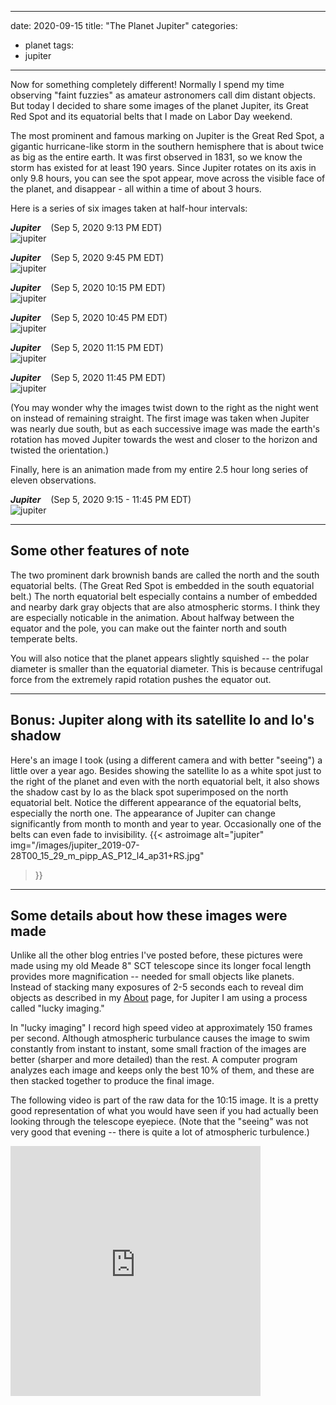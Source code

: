 ------
date: 2020-09-15
title: "The Planet Jupiter"
categories:
- planet
tags:
- jupiter
---
Now for something completely different!  Normally I spend my time observing "faint fuzzies" as amateur astronomers call dim distant objects.  But today I decided to share some images of the planet Jupiter, its Great Red Spot and its equatorial belts that I made on Labor Day weekend.


<!--more-->
The most prominent and famous marking on Jupiter is the Great Red Spot, a gigantic hurricane-like storm in the southern hemisphere that is about twice as big as the entire earth.  It was first observed in 1831, so we know the storm has existed for at least 190 years.   Since Jupiter rotates on its axis in only 9.8 hours, you can see the spot appear, move across the visible face of the planet, and disappear - all within a time of about 3 hours.

Here is a series of six images taken at half-hour intervals:

_**Jupiter**_ &nbsp;&nbsp; (Sep 5, 2020 9:13 PM EDT)<br>
![jupiter](/images/jupiter_2020-09-05T21_12_48_AS_P10_l4_ap26+RS.jpg)

<!--
_**Jupiter**_ &nbsp;&nbsp; (Sep 5, 2020 9:30 PM EDT)<br>
![jupiter](/images/jupiter_2020-09-05T21_29_15_AS_P10_l4_ap26+RS.jpg)
-->

_**Jupiter**_ &nbsp;&nbsp; (Sep 5, 2020 9:45 PM EDT)<br>
![jupiter](/images/jupiter_2020-09-05T21_44_03_AS_P10_l4_ap26+RS.jpg)

<!--
_**Jupiter**_ &nbsp;&nbsp; (Sep 5, 2020 10:00 PM EDT)<br>
![jupiter](/images/jupiter_2020-09-05T22_00_12_AS_P10_l4_ap26+RS.jpg)
-->

_**Jupiter**_ &nbsp;&nbsp; (Sep 5, 2020 10:15 PM EDT)<br>
![jupiter](/images/jupiter_2020-09-05T22_15_22_AS_P10_l4_ap40_registax480.jpg)

<!--
_**Jupiter**_ &nbsp;&nbsp; (Sep 5, 2020 10:30 PM EDT)<br>
![jupiter](/images/jupiter_2020-09-05T22_30_07_AS_P10_l4_ap26+RS.jpg)
-->


_**Jupiter**_ &nbsp;&nbsp; (Sep 5, 2020 10:45 PM EDT)<br>
![jupiter](/images/jupiter_2020-09-05T22_45_06_AS_P10_l4_ap26+RS.jpg)

<!--
_**Jupiter**_ &nbsp;&nbsp; (Sep 5, 2020 11:00 PM EDT)<br>
![jupiter](/images/jupiter_2020-09-05T23_00_04_AS_P10_l4_ap26+RS.jpg)
-->

_**Jupiter**_ &nbsp;&nbsp; (Sep 5, 2020 11:15 PM EDT)<br>
![jupiter](/images/jupiter_2020-09-05T23_15_02_AS_P10_l4_ap27+RS.jpg)

<!--
_**Jupiter**_ &nbsp;&nbsp; (Sep 5, 2020 11:30 PM EDT)<br>
![jupiter](/images/jupiter_2020-09-05T23_30_02_AS_P10_l4_ap31+RS.jpg)
-->

_**Jupiter**_ &nbsp;&nbsp; (Sep 5, 2020 11:45 PM EDT)<br>
![jupiter](/images/jupiter_2020-09-05T23_45_02_AS_P10_l4_ap34+RS.jpg)

(You may wonder why the images twist down to the right as the night went on instead of remaining straight.  The first image was taken when Jupiter was nearly due south, but as each successive image was made the earth's rotation has moved Jupiter towards the west and closer to the horizon and twisted the orientation.)

Finally, here is an animation made from my entire 2.5 hour long series of eleven observations.

_**Jupiter**_ &nbsp;&nbsp; (Sep 5, 2020 9:15 - 11:45 PM EDT)<br>
![jupiter](/images/jupiter_2020-09-05.gif)


---

## Some other features of note

The two prominent dark brownish bands are called the north and the south equatorial belts. (The Great Red Spot is embedded in the south equatorial belt.)  The north equatorial belt especially contains a number of embedded and nearby dark gray objects that are also atmospheric storms. I think they are especially noticable in the animation. About halfway between the equator and the pole, you can make out the fainter north and south temperate belts.

You will also notice that the planet appears slightly squished -- the polar diameter is smaller than the equatorial diameter.  This is because centrifugal force from the extremely rapid rotation pushes the equator out.

---

## Bonus: Jupiter along with its satellite Io and Io's shadow

Here's an image I took (using a different camera and with better "seeing") a little over a year ago.  Besides showing the satellite Io as a white spot just to the right of the planet and even with the north equatorial belt, it also shows the shadow cast by Io as the black spot superimposed on the north equatorial belt.  Notice the different appearance of the equatorial belts, especially the north one.  The appearance of Jupiter can change significantly from month to month and year to year.  Occasionally one of the belts can even fade to invisibility.
{{< astroimage
   alt="jupiter"
   img="/images/jupiter_2019-07-28T00_15_29_m_pipp_AS_P12_l4_ap31+RS.jpg"
>}}

---

## Some details about how these images were made

Unlike all the other blog entries I've posted before, these pictures were made using my old Meade 8" SCT telescope since its longer focal length provides more magnification -- needed for small objects like planets.  Instead of stacking many exposures of 2-5 seconds each to reveal dim objects as described in my [About](/about/index.html) page, for Jupiter I am using a process called "lucky imaging."  

In "lucky imaging" I record high speed video at approximately 150 frames per second.  Although atmospheric turbulance causes the image to swim constantly from instant to instant, some small fraction of the images are better (sharper and more detailed) than the rest.  A computer program analyzes each image and keeps only the best 10% of them, and these are then stacked together to produce the final image.

The following video is part of the raw data for the 10:15 image.  It is a pretty good representation of what you would have seen if you had actually been looking through the telescope eyepiece.  (Note that the "seeing" was not very good that evening -- there is quite a lot of atmospheric turbulence.) 

<iframe width="400"
        height="400"
        src="https://www.youtube.com/embed/IDYCZyZ_M-s"
        frameborder="0"
        allow="autoplay; encrypted-media"
        >
        </iframe>
 